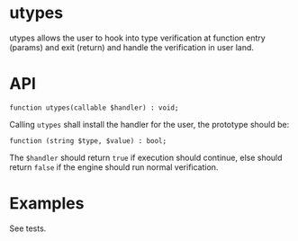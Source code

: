 utypes
=====

utypes allows the user to hook into type verification at function entry (params) and exit (return) and handle the verification in user land.

API
===

```
function utypes(callable $handler) : void;
```

Calling `utypes` shall install the handler for the user, the prototype should be:

```
function (string $type, $value) : bool;
```

The `$handler` should return `true` if execution should continue, else should return `false` if the engine should run normal verification.

Examples
=======

See tests.
